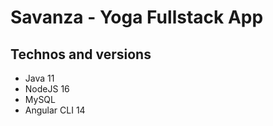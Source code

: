 # Savanza - Yoga Fullstack App

## Technos and versions

- Java 11
- NodeJS 16
- MySQL
- Angular CLI 14
